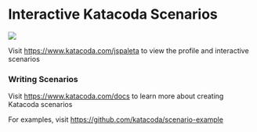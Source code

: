 # Interactive Katacoda Scenarios

[![](http://shields.katacoda.com/katacoda/jspaleta/count.svg)](https://www.katacoda.com/jspaleta "Get your profile on Katacoda.com")

Visit https://www.katacoda.com/jspaleta to view the profile and interactive scenarios

### Writing Scenarios
Visit https://www.katacoda.com/docs to learn more about creating Katacoda scenarios

For examples, visit https://github.com/katacoda/scenario-example
